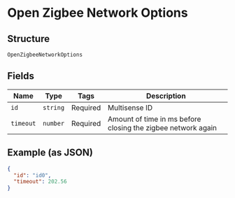 
# Open Zigbee Network Options

## Structure

`OpenZigbeeNetworkOptions`

## Fields

| Name | Type | Tags | Description |
|  --- | --- | --- | --- |
| `id` | `string` | Required | Multisense ID |
| `timeout` | `number` | Required | Amount of time in ms before closing the zigbee network again |

## Example (as JSON)

```json
{
  "id": "id0",
  "timeout": 202.56
}
```


